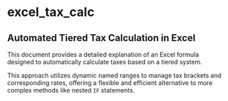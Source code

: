# excel_tax_calc
Automated Tiered Tax Calculation in Excel
---

This document provides a detailed explanation of an Excel formula designed to automatically calculate taxes based on a tiered system.

This approach utilizes dynamic named ranges to manage tax brackets and corresponding rates, offering a flexible and efficient alternative to more complex methods like nested `IF` statements.
